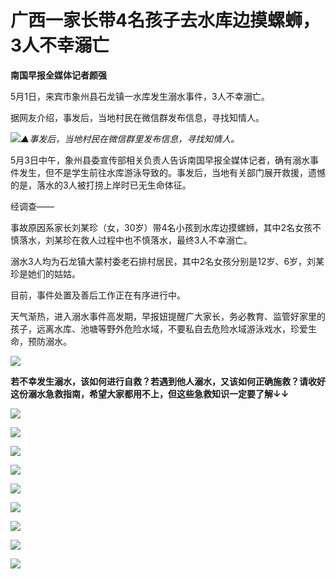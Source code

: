 # 广西一家长带4名孩子去水库边摸螺蛳，3人不幸溺亡

**南国早报全媒体记者颜强**

5月1日，来宾市象州县石龙镇一水库发生溺水事件，3人不幸溺亡。

据网友介绍，事发后，当地村民在微信群发布信息，寻找知情人。

![](https://inews.gtimg.com/newsapp_bt/0/15788602968/1000)_▲事发后，当地村民在微信群里发布信息，寻找知情人。_

5月3日中午，象州县委宣传部相关负责人告诉南国早报全媒体记者，确有溺水事件发生，但不是学生前往水库游泳导致的。事发后，当地有关部门展开救援，遗憾的是，落水的3人被打捞上岸时已无生命体征。

经调查——

事故原因系家长刘某珍（女，30岁）带4名小孩到水库边摸螺蛳，其中2名女孩不慎落水，刘某珍在救人过程中也不慎落水，最终3人不幸溺亡。

溺水3人均为石龙镇大蒙村委老石排村居民，其中2名女孩分别是12岁、6岁，刘某珍是她们的姑姑。

目前，事件处置及善后工作正在有序进行中。

天气渐热，进入溺水事件高发期，早报妞提醒广大家长，务必教育、监管好家里的孩子，远离水库、池塘等野外危险水域，不要私自去危险水域游泳戏水，珍爱生命，预防溺水。

![](https://inews.gtimg.com/newsapp_match/0/15788602997/0)

**若不幸发生溺水，该如何进行自救？若遇到他人溺水，又该如何正确施救？请收好这份溺水急救指南，希望大家都用不上，但这些急救知识一定要了解↓↓**

![](https://inews.gtimg.com/newsapp_bt/0/15788602998/1000)

![](https://inews.gtimg.com/newsapp_bt/0/15788602999/1000)

![](https://inews.gtimg.com/newsapp_bt/0/15788603049/1000)

![](https://inews.gtimg.com/newsapp_bt/0/15788603053/1000)

![](https://inews.gtimg.com/newsapp_bt/0/15788603054/1000)

![](https://inews.gtimg.com/newsapp_bt/0/15788603086/1000)

![](https://inews.gtimg.com/newsapp_bt/0/15788603088/1000)

![](https://inews.gtimg.com/newsapp_bt/0/15788603089/1000)

![](https://inews.gtimg.com/newsapp_bt/0/15788603122/1000)

